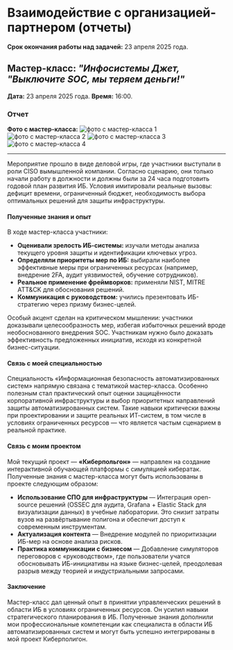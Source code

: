 # Взаимодействие с организацией-партнером (отчеты)
**Срок окончания работы над задачей:** 23 апреля 2025 года.

## Мастер-класс: _"Инфосистемы Джет, "Выключите SOC, мы теряем деньги!"_

**Дата:** 23 апреля 2025 года.
**Время:** 16:00.

### Отчет

**Фото с мастер-класса:**
![фото с мастер-класса 1](media/career_marathon/kolesnikova/photo_1.jpeg)
![фото с мастер-класса 2](media/career_marathon/kolesnikova/photo_2.jpeg)
![фото с мастер-класса 3](media/career_marathon/kolesnikova/photo_3.jpeg)
![фото с мастер-класса 4](media/career_marathon/kolesnikova/photo_4.jpeg)

___

Мероприятие прошло в виде деловой игры, где участники выступали в роли CISO вымышленной компании. Согласно сценарию, они только начали работу в должности и должны были за 24 часа подготовить годовой план развития ИБ. Условия имитировали реальные вызовы: дефицит времени, ограниченный бюджет, необходимость выбора оптимальных решений для защиты инфраструктуры.

#### Полученные знания и опыт

В ходе мастер-класса участники:
- **Оценивали зрелость ИБ-системы:** изучали методы анализа текущего уровня защиты и идентификации ключевых угроз.
- **Определяли приоритеты мер по ИБ:** выбирали наиболее эффективные меры при ограниченных ресурсах (например, внедрение 2FA, аудит уязвимостей, обучение сотрудников).
- **Реальное применение фреймворков:** применяли NIST, MITRE ATT&CK для обоснования решений.
- **Коммуникация с руководством:** учились презентовать ИБ-стратегию через призму бизнес-целей.

Особый акцент сделан на критическом мышлении: участники доказывали целесообразность мер, избегая избыточных решений вроде необоснованного внедрения SOC.
Участникам нужно было доказать эффективность предложенных инициатив, исходя из конкретной бизнес-ситуации.

#### Связь с моей специальностью

Специальность «Информационная безопасность автоматизированных систем» напрямую связана с тематикой мастер-класса. Особенно полезным стал практический опыт оценки защищённости корпоративной инфраструктуры и выбор приоритетных направлений защиты автоматизированных систем. Такие навыки критически важны при проектировании и защите реальных ИТ-систем, в том числе в условиях ограниченных ресурсов — что является частым сценарием в реальной практике.

#### Связь с моим проектом

Мой текущий проект — **«Киберпольгон»** — направлен на создание интерактивной обучающей платформы с симуляцией кибератак. Полученные 
знания с мастер-класса могут быть использованы в проекте следующим образом:
- **Использование СПО для инфраструктуры** — Интеграция open-source решений (OSSEC для аудита, Grafana + Elastic Stack для визуализации данных) в учебные лаборатории. Это снизит затраты вузов на развёртывание полигона и обеспечит доступ к современным инструментам.
- **Актуализация контента** — Внедрение модулей по приоритизации ИБ-мер на основе анализа рисков.
- **Практика коммуникации с бизнесом** — Добавление симуляторов переговоров с «руководством», где пользователи учатся обосновывать ИБ-инициативы на языке бизнес-целей, преодолевая разрыв между теорией и индустриальными запросами.

#### Заключение

Мастер-класс дал ценный опыт в принятии управленческих решений в области ИБ в условиях ограниченных ресурсов. Он усилил навыки стратегического планирования в ИБ. Полученные
знания дополнили мои профессиональные компетенции как специалиста в области ИБ автоматизированных систем и могут быть 
успешно интегрированы в мой проект Киберполигон.
